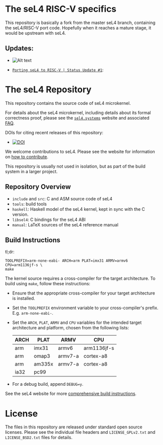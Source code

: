 <!--
  Copyright 2014, General Dynamics C4 Systems

  This software may be distributed and modified according to the terms of
  the GNU General Public License version 2. Note that NO WARRANTY is provided.
  See "LICENSE_GPLv2.txt" for details.

  @TAG(GD_GPL)
-->

The seL4 RISC-V specifics
===================

This repository is basically a fork from the master seL4 branch, containing 
the seL4/RISC-V port code. Hopefully when it reaches a mature stage, it would
be upstream with seL4. 

Updates:
------------------
  * ![Alt text](https://lh3.googleusercontent.com/-H8JacNV4uF4/VWyNw41vnWI/AAAAAAAAGTs/hCmW85xGlPw/w484-h973-no/sel4roottask.png "seL4 root task is saying hi!") 


  * [`Porting seL4 to RISC-V | Status Update #1`][6]:  

  [6]: http://heshamelmatary.blogspot.co.uk/2015/05/porting-sel4-to-risc-v-status-report-no1.html

The seL4 Repository
===================

This repository contains the source code of seL4 microkernel.

For details about the seL4 microkernel, including details about its formal
correctness proof, please see the [`sel4.systems`][1] website and associated
[FAQ][2].

DOIs for citing recent releases of this repository:
  * [![DOI][4]](http://dx.doi.org/10.5281/zenodo.11247)

We welcome contributions to seL4. Please see the website for information
on [how to contribute][3].

This repository is usually not used in isolation, but as part of the build
system in a larger project.

  [1]: http://sel4.systems/
  [2]: http://sel4.systems/Info/FAQ/
  [3]: http://sel4.systems/Community/Contributing/
  [4]: https://zenodo.org/badge/doi/10.5281/zenodo.11247.png

Repository Overview
-------------------

  * `include` and `src`: C and ASM source code of seL4
  * `tools`: build tools
  * `haskell`: Haskell model of the seL4 kernel,
               kept in sync with the C version.
  * `libsel4`: C bindings for the seL4 ABI
  * `manual`: LaTeX sources of the seL4 reference manual


Build Instructions
------------------

tl;dr:

    TOOLPREFIX=arm-none-eabi- ARCH=arm PLAT=imx31 ARMV=armv6 CPU=arm1136jf-s \
 	make

The kernel source requires a cross-compiler for the target architecture. To
build using `make`, follow these instructions:

 * Ensure that the appropriate cross-compiler for your target
   architecture is installed.

 * Set the `TOOLPREFIX` environment variable to your cross-compiler's
   prefix. E.g. `arm-none-eabi-`.

 * Set the `ARCH`, `PLAT`, `ARMV` and `CPU` variables for the intended target
   architecture and platform, chosen from the following lists:

    ARCH | PLAT   | ARMV    | CPU
    -----|--------|---------|-----------
    arm  | imx31  | armv6   | arm1136jf-s
    arm  | omap3  | armv7-a | cortex-a8
    arm  | am335x | armv7-a | cortex-a8
    ia32 | pc99   |         |

 * For a debug build, append `DEBUG=y`.

See the seL4 website for more [comprehensive build instructions][5].

 [5]: http://sel4.systems/Info/GettingStarted/


License
=======

The files in this repository are released under standard open source licenses.
Please see the individual file headers and `LICENSE_GPLv2.txt` and
`LICENSE_BSD2.txt` files for details.
